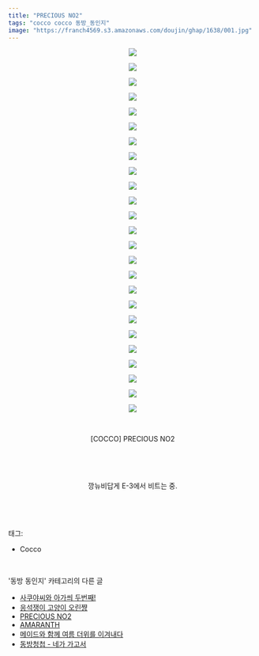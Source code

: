 ```yaml
---
title: "PRECIOUS NO2"
tags: "cocco cocco 동방_동인지"
image: "https://franch4569.s3.amazonaws.com/doujin/ghap/1638/001.jpg"
---
```

<div class="article">
<p style="text-align: center; clear: none; float: none;"><img src="{{ site.imgserver2 }}/ghap/1638/001.jpg"/></p>
<p style="text-align: center; clear: none; float: none;"><img src="{{ site.imgserver2 }}/ghap/1638/002.jpg"/></p>
<p style="text-align: center; clear: none; float: none;"><img src="{{ site.imgserver2 }}/ghap/1638/003.jpg"/></p>
<p style="text-align: center; clear: none; float: none;"><img src="{{ site.imgserver2 }}/ghap/1638/004.jpg"/></p>
<p style="text-align: center; clear: none; float: none;"><img src="{{ site.imgserver2 }}/ghap/1638/005.jpg"/></p>
<p style="text-align: center; clear: none; float: none;"><img src="{{ site.imgserver2 }}/ghap/1638/006.jpg"/></p>
<p style="text-align: center; clear: none; float: none;"><img src="{{ site.imgserver2 }}/ghap/1638/007.jpg"/></p>
<p style="text-align: center; clear: none; float: none;"><img src="{{ site.imgserver2 }}/ghap/1638/008.jpg"/></p>
<p style="text-align: center; clear: none; float: none;"><img src="{{ site.imgserver2 }}/ghap/1638/009.jpg"/></p>
<p style="text-align: center; clear: none; float: none;"><img src="{{ site.imgserver2 }}/ghap/1638/010.jpg"/></p>
<p style="text-align: center; clear: none; float: none;"><img src="{{ site.imgserver2 }}/ghap/1638/011.jpg"/></p>
<p style="text-align: center; clear: none; float: none;"><img src="{{ site.imgserver2 }}/ghap/1638/012.jpg"/></p>
<p style="text-align: center; clear: none; float: none;"><img src="{{ site.imgserver2 }}/ghap/1638/013.jpg"/></p>
<p style="text-align: center; clear: none; float: none;"><img src="{{ site.imgserver2 }}/ghap/1638/014.jpg"/></p>
<p style="text-align: center; clear: none; float: none;"><img src="{{ site.imgserver2 }}/ghap/1638/015.jpg"/></p>
<p style="text-align: center; clear: none; float: none;"><img src="{{ site.imgserver2 }}/ghap/1638/016.jpg"/></p>
<p style="text-align: center; clear: none; float: none;"><img src="{{ site.imgserver2 }}/ghap/1638/017.jpg"/></p>
<p style="text-align: center; clear: none; float: none;"><img src="{{ site.imgserver2 }}/ghap/1638/018.jpg"/></p>
<p style="text-align: center; clear: none; float: none;"><img src="{{ site.imgserver2 }}/ghap/1638/019.jpg"/></p>
<p style="text-align: center; clear: none; float: none;"><img src="{{ site.imgserver2 }}/ghap/1638/020.jpg"/></p>
<p style="text-align: center; clear: none; float: none;"><img src="{{ site.imgserver2 }}/ghap/1638/021.jpg"/></p>
<p style="text-align: center; clear: none; float: none;"><img src="{{ site.imgserver2 }}/ghap/1638/022.jpg"/></p>
<p style="text-align: center; clear: none; float: none;"><img src="{{ site.imgserver2 }}/ghap/1638/023.jpg"/></p>
<p style="text-align: center; clear: none; float: none;"><img src="{{ site.imgserver2 }}/ghap/1638/024.jpg"/></p>
<p style="text-align: center; clear: none; float: none;"><img src="{{ site.imgserver2 }}/ghap/1638/025.jpg"/></p>
<p style="text-align: center; clear: none; float: none;"><br/></p>
<p style="text-align: center; clear: none; float: none;">[COCCO] PRECIOUS NO2</p>
<p style="text-align: center; clear: none; float: none;"><br/></p>
<p style="text-align: center; clear: none; float: none;"><br/></p>
<p style="text-align: center; clear: none; float: none;">깡뉴비답게 E-3에서 비트는 중.</p>
<p><br/></p>
</div><br/>
<div class="tagTrail">
<p>태그: </p>
<ul>
<li>Cocco</li>
</ul>
</div><br/>
<div class="another">
<p>'동방 동인지' 카테고리의 다른 글</p>
<ul>
<li><a href="/ghap_1640">사쿠야씨와 아가씌 두번째!</a></li>
<li><a href="/ghap_1639">응석쟁이 고양이 오린쨩</a></li>
<li><a href="/ghap_1638">PRECIOUS NO2</a></li>
<li><a href="/ghap_1635">AMARANTH</a></li>
<li><a href="/ghap_1634">메이드와 함께 여름 더위를 이겨내다</a></li>
<li><a href="/ghap_1633">동방청첩 - 네가 가고서</a></li>
</ul>
</div><br/>
<div class="cb_module cb_fluid">
<div class="cb_wrt cb_profile">
</div><!-- commentList close -->
</div><br/>
